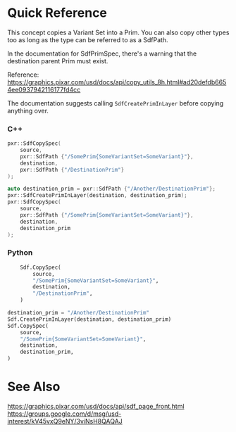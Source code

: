 # Quick Reference

This concept copies a Variant Set into a Prim. You can also copy other
types too as long as the type can be referred to as a SdfPath.

In the documentation for SdfPrimSpec, there's a warning that the
destination parent Prim must exist.

Reference: https://graphics.pixar.com/usd/docs/api/copy_utils_8h.html#ad20defdb6654ee0937942116177fd4cc

The documentation suggests calling `SdfCreatePrimInLayer` before copying
anything over.


### C++

```cpp
pxr::SdfCopySpec(
    source,
    pxr::SdfPath {"/SomePrim{SomeVariantSet=SomeVariant}"},
    destination,
    pxr::SdfPath {"/DestinationPrim"}
);
```

```cpp
auto destination_prim = pxr::SdfPath {"/Another/DestinationPrim"};
pxr::SdfCreatePrimInLayer(destination, destination_prim);
pxr::SdfCopySpec(
    source,
    pxr::SdfPath {"/SomePrim{SomeVariantSet=SomeVariant}"},
    destination,
    destination_prim
);
```


### Python

```python
    Sdf.CopySpec(
        source,
        "/SomePrim{SomeVariantSet=SomeVariant}",
        destination,
        "/DestinationPrim",
    )
```

```python
destination_prim = "/Another/DestinationPrim"
Sdf.CreatePrimInLayer(destination, destination_prim)
Sdf.CopySpec(
    source,
    "/SomePrim{SomeVariantSet=SomeVariant}",
    destination,
    destination_prim,
)
```


# See Also
https://graphics.pixar.com/usd/docs/api/sdf_page_front.html
https://groups.google.com/d/msg/usd-interest/kV45vxQ9eNY/3viNsH8QAQAJ
